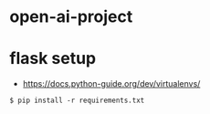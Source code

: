 # open-ai-project

# flask setup
- https://docs.python-guide.org/dev/virtualenvs/
```
$ pip install -r requirements.txt
```
